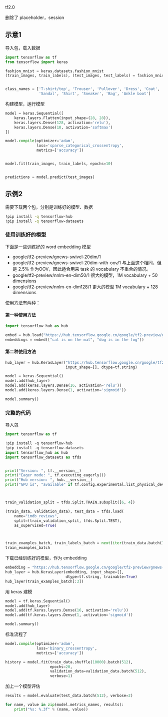 tf2.0

删除了 placeholder，session

## 示意1

导入包，载入数据
```python
import tensorflow as tf
from tensorflow import keras

fashion_mnist = keras.datasets.fashion_mnist
(train_images, train_labels), (test_images, test_labels) = fashion_mnist.load_data()


class_names = ['T-shirt/top', 'Trouser', 'Pullover', 'Dress', 'Coat',
               'Sandal', 'Shirt', 'Sneaker', 'Bag', 'Ankle boot']
```

构建模型，运行模型
```python
model = keras.Sequential([
    keras.layers.Flatten(input_shape=(28, 28)),
    keras.layers.Dense(128, activation='relu'),
    keras.layers.Dense(10, activation='softmax')
])

model.compile(optimizer='adam',
              loss='sparse_categorical_crossentropy',
              metrics=['accuracy'])


model.fit(train_images, train_labels, epochs=10)


predictions = model.predict(test_images)
```

## 示例2
需要下载两个包，分别是训练好的模型、数据
```bash
!pip install -q tensorflow-hub
!pip install -q tensorflow-datasets
```

### 使用训练好的模型
下面是一些训练好的 word embedding 模型
- google/tf2-preview/gnews-swivel-20dim/1
- google/tf2-preview/gnews-swivel-20dim-with-oov/1 与上面这个相同，但是 2.5% 作为OOV，因此适合用来 task 的 vocabulary 不重合的情况。
- google/tf2-preview/nnlm-en-dim50/1 很大的模型，1M vocabulary + 50 dimensions
- google/tf2-preview/nnlm-en-dim128/1 更大的模型 1M vocabulary + 128 dimensions

使用方法有两种：
#### 第一种使用方法
```python
import tensorflow_hub as hub

embed = hub.load("https://hub.tensorflow.google.cn/google/tf2-preview/gnews-swivel-20dim/1")
embeddings = embed(["cat is on the mat", "dog is in the fog"])
```

#### 第二种使用方法

```python
hub_layer = hub.KerasLayer("https://hub.tensorflow.google.cn/google/tf2-preview/gnews-swivel-20dim/1", output_shape=[20],
                           input_shape=[], dtype=tf.string)

model = keras.Sequential()
model.add(hub_layer)
model.add(keras.layers.Dense(16, activation='relu'))
model.add(keras.layers.Dense(1, activation='sigmoid'))

model.summary()
```

### 完整的代码
导入包
```python
import tensorflow as tf

!pip install -q tensorflow-hub
!pip install -q tensorflow-datasets
import tensorflow_hub as hub
import tensorflow_datasets as tfds


print("Version: ", tf.__version__)
print("Eager mode: ", tf.executing_eagerly())
print("Hub version: ", hub.__version__)
print("GPU is", "available" if tf.config.experimental.list_physical_devices("GPU") else "NOT AVAILABLE")



train_validation_split = tfds.Split.TRAIN.subsplit([6, 4])

(train_data, validation_data), test_data = tfds.load(
    name="imdb_reviews",
    split=(train_validation_split, tfds.Split.TEST),
    as_supervised=True)



train_examples_batch, train_labels_batch = next(iter(train_data.batch(10)))
train_examples_batch
```

下载已经训练好的模型，作为 embedding

```python
embedding = "https://hub.tensorflow.google.cn/google/tf2-preview/gnews-swivel-20dim/1"
hub_layer = hub.KerasLayer(embedding, input_shape=[],
                           dtype=tf.string, trainable=True)
hub_layer(train_examples_batch[:3])
```

用 keras 建模
```python
model = tf.keras.Sequential()
model.add(hub_layer)
model.add(tf.keras.layers.Dense(16, activation='relu'))
model.add(tf.keras.layers.Dense(1, activation='sigmoid'))

model.summary()
```

标准流程了
```python
model.compile(optimizer='adam',
              loss='binary_crossentropy',
              metrics=['accuracy'])

history = model.fit(train_data.shuffle(10000).batch(512),
                    epochs=20,
                    validation_data=validation_data.batch(512),
                    verbose=1)
```

加上一个模型评估
```python
results = model.evaluate(test_data.batch(512), verbose=2)

for name, value in zip(model.metrics_names, results):
    print("%s: %.3f" % (name, value))
```

